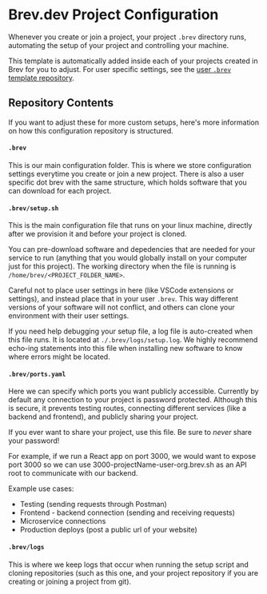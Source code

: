 # Brev.dev Project Configuration

Whenever you create or join a project, your project `.brev` directory runs, automating the setup of your project and controlling your machine.

This template is automatically added inside each of your projects created in Brev for you to adjust. For user specific settings, see the [user `.brev` template repository](https://github.com/brevdev/user-dotbrev).

## Repository Contents

If you want to adjust these for more custom setups, here's more information on how this configuration repository is structured.

#### `.brev`
This is our main configuration folder. This is where we store configuration settings everytime you create or join a new project. There is also a user specific dot brev with the same structure, which holds software that you can download for each project.

#### `.brev/setup.sh`
This is the main configuration file that runs on your linux machine, directly after we provision it and before your project is cloned.

You can pre-download software and depedencies that are needed for your service to run (anything that you would globally install on your computer just for this project). The working directory when the file is running is `/home/brev/<PROJECT_FOLDER_NAME>`.

Careful not to place user settings in here (like VSCode extensions or settings), and instead place that in your user `.brev`. This way different versions of your software will not conflict, and others can clone your environment with their user settings.

If you need help debugging your setup file, a log file is auto-created when this file runs. It is located at `./.brev/logs/setup.log`. We highly recommend echo-ing statements into this file when installing new software to know where errors might be located.

#### `.brev/ports.yaml`
Here we can specify which ports you want publicly accessible. Currently by default any connection to your project is password protected. Although this is secure, it prevents testing routes, connecting different services (like a backend and frontend), and publicly sharing your project.

If you ever want to share your project, use this file. Be sure to *never* share your password!

For example, if we run a React app on port 3000, we would want to expose port 3000 so we can use 3000-projectName-user-org.brev.sh as an API root to communicate with our backend.

Example use cases:

- Testing (sending requests through Postman)
- Frontend - backend connection (sending and receiving requests)
- Microservice connections
- Production deploys (post a public url of your website)

#### `.brev/logs`
This is where we keep logs that occur when running the setup script and cloning repositories (such as this one, and your project repository if you are creating or joining a project from git).
